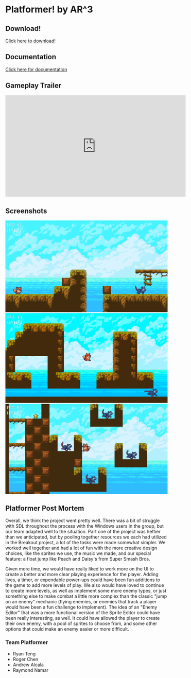 # Platformer! by AR^3



## Download!

[Click here to download!](https://drive.google.com/open?id=1RyRBxyeipKU3nFWebxe0tclFypnvkZHN)


## Documentation
[Click here for documentation](Docs/html/index.html)

## Gameplay Trailer

<iframe width="560" height="315" src="https://www.youtube.com/embed/teMcZRQ9Lc8" frameborder="0" allow="accelerometer; autoplay; encrypted-media; gyroscope; picture-in-picture" allowfullscreen></iframe>




## Screenshots
![img1](p_s1.png)
![img2](p_s2.png)
![img3](p_s3.png)





## Platformer Post Mortem
Overall, we think the project went pretty well. There was a bit of struggle with SDL throughout the process with the Windows users in the group, but our team adapted well to the situation. Part one of the project was heftier than we anticipated, but by pooling together resources we each had utilized in the Breakout project, a lot of the tasks were made somewhat simpler. We worked well together and had a lot of fun with the more creative design choices, like the sprites we use, the music we made, and our special feature: a float jump like Peach and Daisy's from Super Smash Bros. 

Given more time, we would have really liked to work more on the UI to create a better and more clear playing experience for the player. Adding lives, a timer, or expendable power-ups could have been fun additions to the game to add more levels of play. We also would have loved to continue to create more levels, as well as implement some more enemy types, or just something else to make combat a little more complex than the classic "jump on an enemy" mechanic (flying enemies, or enemies that track a player would have been a fun challenge to implement). The idea of an "Enemy Editor" that was a more functional version of the Sprite Editor could have been really interesting, as well. It could have allowed the player to create their own enemy, with a pool of sprites to choose from, and some other options that could make an enemy easier or more difficult.

### Team Platformer
- Ryan Teng
- Roger Chen
- Andrew Alcala
- Raymond Namar
